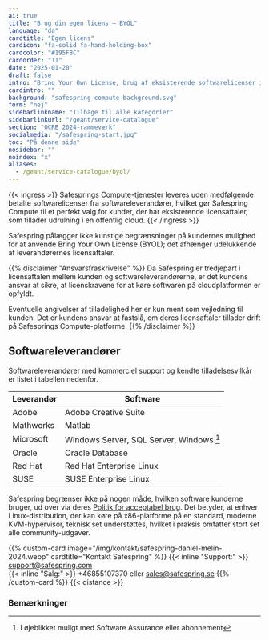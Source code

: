 ```yaml
---
ai: true
title: "Brug din egen licens – BYOL"
language: "da"
cardtitle: "Egen licens"
cardicon: "fa-solid fa-hand-holding-box"
cardcolor: "#195F8C"
cardorder: "11"
date: "2025-01-20"
draft: false
intro: "Bring Your Own License, brug af eksisterende softwarelicenser i Safesprings cloudmiljø"
cardintro: ""
background: "safespring-compute-background.svg"
form: "nej"
sidebarlinkname: "Tilbage til alle kategorier"
sidebarlinkurl: "/geant/service-catalogue"
section: "OCRE 2024-rammeværk"
socialmedia: "/safespring-start.jpg"
toc: "På denne side"
nosidebar: ""
noindex: "x"
aliases:
  - /geant/service-catalogue/byol/
---
```


{{< ingress >}}
Safesprings Compute-tjenester leveres uden medfølgende betalte softwarelicenser fra softwareleverandører, hvilket gør Safespring Compute til et perfekt valg for kunder, der har eksisterende licensaftaler, som tillader udrulning i en offentlig cloud.
{{< /ingress >}}

Safespring pålægger ikke kunstige begrænsninger på kundernes mulighed for at anvende Bring Your Own License (BYOL); det afhænger udelukkende af leverandørernes licensaftaler.

{{% disclaimer "Ansvarsfraskrivelse" %}}
Da Safespring er tredjepart i licensaftalen mellem kunden og softwareleverandørerne, er det kundens ansvar at sikre, at licenskravene for at køre softwaren på cloudplatformen er opfyldt.

Eventuelle angivelser af tilladelighed her er kun ment som vejledning til kunden. Det er kundens ansvar at fastslå, om deres licensaftaler tillader drift på Safesprings Compute-platforme.
{{% /disclaimer %}}

## Softwareleverandører

Softwareleverandører med kommerciel support og kendte tilladelsesvilkår er listet i tabellen nedenfor.

| Leverandør | Software                                 |
| ---------- | ---------------------------------------- |
| Adobe      | Adobe Creative Suite                     |
| Mathworks  | Matlab                                   |
| Microsoft  | Windows Server, SQL Server, Windows [^1] |
| Oracle     | Oracle Database                          |
| Red Hat    | Red Hat Enterprise Linux                 |
| SUSE       | SUSE Enterprise Linux                    |

Safespring begrænser ikke på nogen måde, hvilken software kunderne bruger, ud over via deres [Politik for acceptabel brug](/documents/safespring-acceptable_use_policy.pdf). Det betyder, at enhver Linux-distribution, der kan køre på x86-platforme på en standard, moderne KVM-hypervisor, teknisk set understøttes, hvilket i praksis omfatter stort set alle community-udgaver.

{{% custom-card image="/img/kontakt/safespring-daniel-melin-2024.webp" cardtitle="Kontakt Safespring" %}}
{{< inline "Support:" >}} support@safespring.com  
{{< inline "Salg:" >}} +46855107370 eller sales@safespring.se
{{% /custom-card %}}
{{< distance >}}

### Bemærkninger

[^1]: I øjeblikket muligt med Software Assurance eller abonnement
